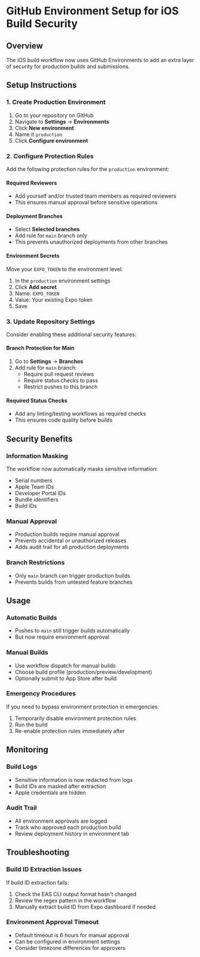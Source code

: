 # GitHub Environment Setup for iOS Build Security

## Overview
The iOS build workflow now uses GitHub Environments to add an extra layer of security for production builds and submissions.

## Setup Instructions

### 1. Create Production Environment
1. Go to your repository on GitHub
2. Navigate to **Settings** → **Environments**
3. Click **New environment**
4. Name it `production`
5. Click **Configure environment**

### 2. Configure Protection Rules
Add the following protection rules for the `production` environment:

#### Required Reviewers
- Add yourself and/or trusted team members as required reviewers
- This ensures manual approval before sensitive operations

#### Deployment Branches
- Select **Selected branches**
- Add rule for `main` branch only
- This prevents unauthorized deployments from other branches

#### Environment Secrets
Move your `EXPO_TOKEN` to the environment level:
1. In the `production` environment settings
2. Click **Add secret**
3. Name: `EXPO_TOKEN`
4. Value: Your existing Expo token
5. Save

### 3. Update Repository Settings
Consider enabling these additional security features:

#### Branch Protection for Main
1. Go to **Settings** → **Branches**
2. Add rule for `main` branch:
   - Require pull request reviews
   - Require status checks to pass
   - Restrict pushes to this branch

#### Required Status Checks
- Add any linting/testing workflows as required checks
- This ensures code quality before builds

## Security Benefits

### Information Masking
The workflow now automatically masks sensitive information:
- Serial numbers
- Apple Team IDs
- Developer Portal IDs
- Bundle identifiers
- Build IDs

### Manual Approval
- Production builds require manual approval
- Prevents accidental or unauthorized releases
- Adds audit trail for all production deployments

### Branch Restrictions
- Only `main` branch can trigger production builds
- Prevents builds from untested feature branches

## Usage

### Automatic Builds
- Pushes to `main` still trigger builds automatically
- But now require environment approval

### Manual Builds
- Use workflow dispatch for manual builds
- Choose build profile (production/preview/development)
- Optionally submit to App Store after build

### Emergency Procedures
If you need to bypass environment protection in emergencies:
1. Temporarily disable environment protection rules
2. Run the build
3. Re-enable protection rules immediately after

## Monitoring

### Build Logs
- Sensitive information is now redacted from logs
- Build IDs are masked after extraction
- Apple credentials are hidden

### Audit Trail
- All environment approvals are logged
- Track who approved each production build
- Review deployment history in environment tab

## Troubleshooting

### Build ID Extraction Issues
If build ID extraction fails:
1. Check the EAS CLI output format hasn't changed
2. Review the regex pattern in the workflow
3. Manually extract build ID from Expo dashboard if needed

### Environment Approval Timeout
- Default timeout is 6 hours for manual approval
- Can be configured in environment settings
- Consider timezone differences for approvers
